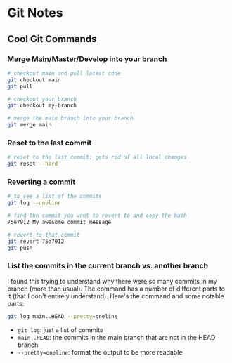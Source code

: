 
# Git Notes

## Cool Git Commands

### Merge Main/Master/Develop into your branch

```sh
# checkout main and pull latest code
git checkout main
git pull

# checkout your branch
git checkout my-branch

# merge the main branch into your branch
git merge main
```

### Reset to the last commit
```sh
# reset to the last commit; gets rid of all local changes
git reset --hard
```

### Reverting a commit

```sh
# to see a list of the commits
git log --oneline

# find the commit you want to revert to and copy the hash
75e7912 My awesome commit message

# revert to that commit
git revert 75e7912
git push
```
### List the commits in the current branch vs. another branch

I found this trying to understand why there were so many commits in my branch (more than usual).
The command has a number of different parts to it (that I don't entirely understand). Here's the command and some notable parts:

```sh
git log main..HEAD --pretty=oneline
```

- `git log`: just a list of commits
- `main..HEAD`: the commits in the main branch that are not in the HEAD branch
- `--pretty=oneline`: format the output to be more readable